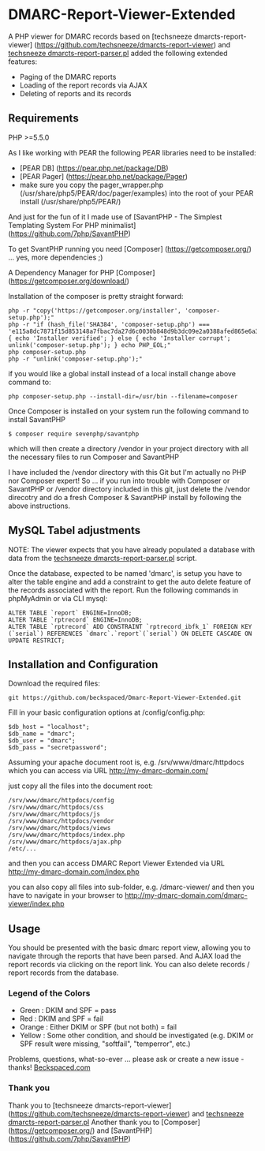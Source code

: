 # DMARC-Report-Viewer-Extended

A PHP viewer for DMARC records based on [techsneeze dmarcts-report-viewer] (https://github.com/techsneeze/dmarcts-report-viewer) and [techsneeze dmarcts-report-parser.pl](https://github.com/techsneeze/dmarcts-report-parser)
added the following extended features:
* Paging of the DMARC reports
* Loading of the report records via AJAX
* Deleting of reports and its records

## Requirements

PHP >=5.5.0

As I like working with PEAR the following PEAR libraries need to be installed:
* [PEAR DB] (https://pear.php.net/package/DB)
* [PEAR Pager] (https://pear.php.net/package/Pager)
* make sure you copy the pager_wrapper.php (/usr/share/php5/PEAR/doc/pager/examples) into the root of your PEAR install (/usr/share/php5/PEAR/)

And just for the fun of it I made use of [SavantPHP - The Simplest Templating System For PHP minimalist] (https://github.com/7php/SavantPHP)

To get SvantPHP running you need [Composer] (https://getcomposer.org/) ... yes, more dependencies ;)

A Dependency Manager for PHP [Composer] (https://getcomposer.org/download/)

Installation of the composer is pretty straight forward:

```
php -r "copy('https://getcomposer.org/installer', 'composer-setup.php');"
php -r "if (hash_file('SHA384', 'composer-setup.php') === 'e115a8dc7871f15d853148a7fbac7da27d6c0030b848d9b3dc09e2a0388afed865e6a3d6b3c0fad45c48e2b5fc1196ae') { echo 'Installer verified'; } else { echo 'Installer corrupt'; unlink('composer-setup.php'); } echo PHP_EOL;"
php composer-setup.php
php -r "unlink('composer-setup.php');"
```

if you would like a global install instead of a local install change above command to:

```
php composer-setup.php --install-dir=/usr/bin --filename=composer
```

Once Composer is installed on your system run the following command to install SavantPHP

```
$ composer require sevenphp/savantphp
```

which will then create a directory /vendor in your project directory with all the necessary files to run Composer and SavantPHP

I have included the /vendor directory with this Git but I'm actually no PHP nor Composer expert!
So ... if you run into trouble with Composer or SavantPHP or /vendor directory included in this git, just delete the /vendor direcotry and do a fresh Composer & SavantPHP install by following the above instructions.


## MySQL Tabel adjustments

NOTE: The viewer expects that you have already populated a database with data from the [techsneeze dmarcts-report-parser.pl](https://github.com/techsneeze/dmarcts-report-parser) script.

Once the database, expected to be named 'dmarc', is setup you have to alter the table engine and add a constraint to get the auto delete feature of the records associated with the report.
Run the following commands in phpMyAdmin or via CLI mysql:

```
ALTER TABLE `report` ENGINE=InnoDB;
ALTER TABLE `rptrecord` ENGINE=InnoDB;
ALTER TABLE `rptrecord` ADD CONSTRAINT `rptrecord_ibfk_1` FOREIGN KEY (`serial`) REFERENCES `dmarc`.`report`(`serial`) ON DELETE CASCADE ON UPDATE RESTRICT;
```

## Installation and Configuration

Download the required files:
```
git https://github.com/beckspaced/Dmarc-Report-Viewer-Extended.git
```

Fill in your basic configuration options at /config/config.php:

```
$db_host = "localhost";
$db_name = "dmarc";
$db_user = "dmarc";
$db_pass = "secretpassword";
```

Assuming your apache document root is, e.g. /srv/www/dmarc/httpdocs
which you can access via URL http://my-dmarc-domain.com/

just copy all the files into the document root:

```
/srv/www/dmarc/httpdocs/config
/srv/www/dmarc/httpdocs/css
/srv/www/dmarc/httpdocs/js
/srv/www/dmarc/httpdocs/vendor
/srv/www/dmarc/httpdocs/views
/srv/www/dmarc/httpdocs/index.php
/srv/www/dmarc/httpdocs/ajax.php
/etc/...
```

and then you can access DMARC Report Viewer Extended via URL http://my-dmarc-domain.com/index.php

you can also copy all files into sub-folder, e.g. /dmarc-viewer/
and then you have to navigate in your browser to http://my-dmarc-domain.com/dmarc-viewer/index.php

## Usage

You should be presented with the basic dmarc report view, allowing you to navigate through the reports that have been parsed.
And AJAX load the report records via clicking on the report link.
You can also delete records / report records from the database.

### Legend of the Colors

* Green : DKIM and SPF = pass
* Red : DKIM and SPF = fail
* Orange : Either DKIM or SPF (but not both) = fail
* Yellow : Some other condition, and should be investigated (e.g. DKIM or SPF result were missing, "softfail", "temperror", etc.)


Problems, questions, what-so-ever ... please ask or create a new issue - thanks! [Beckspaced.com](http://beckspaced.com/)

### Thank you

Thank you to [techsneeze dmarcts-report-viewer] (https://github.com/techsneeze/dmarcts-report-viewer) and [techsneeze dmarcts-report-parser.pl](https://github.com/techsneeze/dmarcts-report-parser)
Another thank you to [Composer] (https://getcomposer.org/) and [SavantPHP] (https://github.com/7php/SavantPHP)

